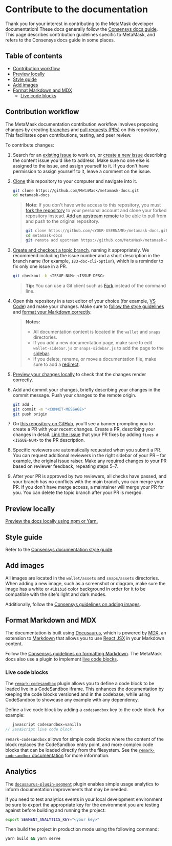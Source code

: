 # Contribute to the documentation

Thank you for your interest in contributing to the MetaMask developer documentation!
These docs generally follow the [Consensys docs guide](https://docs-template.consensys.net/).
This page describes contribution guidelines specific to MetaMask, and refers to the Consensys docs
guide in some places.

## Table of contents

- [Contribution workflow](#contribution-workflow)
- [Preview locally](#preview-locally)
- [Style guide](#style-guide)
- [Add images](#add-images)
- [Format Markdown and MDX](#format-markdown-and-mdx)
    - [Live code blocks](#live-code-blocks)

## Contribution workflow

The MetaMask documentation contribution workflow involves proposing changes by creating
[branches](https://docs.github.com/en/pull-requests/collaborating-with-pull-requests/proposing-changes-to-your-work-with-pull-requests/about-branches)
and
[pull requests (PRs)](https://docs.github.com/en/pull-requests/collaborating-with-pull-requests/proposing-changes-to-your-work-with-pull-requests/about-pull-requests)
on this repository.
This facilitates open contributions, testing, and peer review.

To contribute changes:

1. Search for an [existing issue](https://github.com/MetaMask/metamask-docs/issues) to work on, or
   [create a new issue](https://docs.github.com/en/issues/tracking-your-work-with-issues/creating-an-issue)
   describing the content issue you'd like to address.
   Make sure no one else is assigned to the issue, and assign yourself to it.
   If you don't have permission to assign yourself to it, leave a comment on the issue.

2. [Clone](https://docs.github.com/en/repositories/creating-and-managing-repositories/cloning-a-repository)
   this repository to your computer and navigate into it.

    ```bash
    git clone https://github.com/MetaMask/metamask-docs.git
    cd metamask-docs
    ```

   > **Note**: If you don't have write access to this repository, you must [fork the
   > repository](https://docs.github.com/en/get-started/quickstart/fork-a-repo#forking-a-repository)
   > to your personal account and clone your forked repository instead.
   > [Add an upstream remote](https://docs.github.com/en/get-started/quickstart/fork-a-repo#configuring-git-to-sync-your-fork-with-the-upstream-repository)
   > to be able to pull from and push to the original repository.
   >
   > ```bash
   > git clone https://github.com/<YOUR-USERNAME>/metamask-docs.git
   > cd metamask-docs
   > git remote add upstream https://github.com/MetaMask/metamask-docs.git
   > ```

3. [Create and checkout a topic branch](https://git-scm.com/book/en/v2/Git-Branching-Basic-Branching-and-Merging),
   naming it appropriately.
   We recommend including the issue number and a short description in the branch name (for example,
   `183-doc-cli-option`), which is a reminder to fix only one issue in a PR.

    ```bash
    git checkout -b <ISSUE-NUM>-<ISSUE-DESC>
    ```

   > **Tip:** You can use a Git client such as [Fork](https://fork.dev/) instead of the command line.

4. Open this repository in a text editor of your choice (for example,
   [VS Code](https://code.visualstudio.com/)) and make your changes.
   Make sure to [follow the style guidelines](https://docs-template.consensys.net/contribute/style-guide)
   and [format your Markdown correctly](https://docs-template.consensys.net/contribute/format-markdown).

   > **Notes:**
   > - All documentation content is located in the `wallet` and `snaps` directories.
   > - If you add a new documentation page, make sure to edit `wallet-sidebar.js` or
   >   `snaps-sidebar.js` to add the page to the
   >   [sidebar](https://docs-template.consensys.net/contribute/configure-docusaurus#sidebar).
   > - If you delete, rename, or move a documentation file, make sure to add a
   >   [redirect](https://docs-template.consensys.net/contribute/configure-docusaurus#redirects).

5. [Preview your changes locally](https://docs-template.consensys.net/contribute/preview) to check
   that the changes render correctly.

6. Add and commit your changes, briefly describing your changes in the commit message.
   Push your changes to the remote origin.

    ```bash
    git add .
    git commit -m "<COMMIT-MESSAGE>"
    git push origin
    ```

7. On [this repository on GitHub](https://github.com/MetaMask/metamask-docs), you’ll see a banner
   prompting you to create a PR with your recent changes.
   Create a PR, describing your changes in detail.
   [Link the issue](https://docs.github.com/en/issues/tracking-your-work-with-issues/linking-a-pull-request-to-an-issue)
   that your PR fixes by adding `fixes #<ISSUE-NUM>` to the PR description.

9. Specific reviewers are automatically requested when you submit a PR.
   You can request additional reviewers in the right sidebar of your PR – for example, the original
   issue raiser.
   Make any required changes to your PR based on reviewer feedback, repeating steps 5–7.

9. After your PR is approved by two reviewers, all checks have passed, and your branch has no
    conflicts with the main branch, you can merge your PR.
    If you don't have merge access, a maintainer will merge your PR for you.
    You can delete the topic branch after your PR is merged.

## Preview locally

[Preview the docs locally using npm or Yarn.](https://docs-template.consensys.net/contribute/preview)

## Style guide

Refer to the [Consensys documentation style guide](https://docs-template.consensys.net/contribute/style-guide).

## Add images

All images are located in the `wallet/assets` and `snaps/assets` directories.
When adding a new image, such as a screenshot or diagram, make sure the image has a white or
`#1b1b1d` color background in order for it to be compatible with the site's light and dark modes.

Additionally, follow the [Consensys guidelines on adding images](https://docs-template.consensys.net/contribute/add-images).

## Format Markdown and MDX

The documentation is built using [Docusaurus](https://docusaurus.io/), which is powered by
[MDX](https://mdxjs.com/), an extension to [Markdown](https://www.markdownguide.org/) that allows
you to use [React JSX](https://www.w3schools.com/react/react_jsx.asp) in your Markdown content.

Follow the [Consensys guidelines on formatting Markdown](https://docs-template.consensys.net/contribute/format-markdown).
The MetaMask docs also use a plugin to implement [live code blocks](#live-code-blocks).

### Live code blocks

The [`remark-codesandbox`](https://github.com/kevin940726/remark-codesandbox/) plugin allows you to
define a code block to be loaded live in a CodeSandbox iframe.
This enhances the documentation by keeping the code blocks versioned and in the codebase, while
using CodeSandbox to showcase any example with any dependency.

Define a live code block by adding a `codesandbox` key to the code block.
For example:

````jsx
   javascript codesandbox=vanilla
// JavaScript live code block

````

`remark-codesandbox` allows for simple code blocks where the content of the block replaces the
CodeSandbox entry point, and more complex code blocks that can be loaded directly from the
filesystem.
See the
[`remark-codesandbox` documentation](https://github.com/kevin940726/remark-codesandbox/#documentation)
for more information.

## Analytics

The [`docusaurus-plugin-segment`](https://github.com/xer0x/docusaurus-plugin-segment) plugin enables simple usage analytics to inform documentation improvements that may be needed.

If you need to test analytics events in your local development environment be sure to export the appropriate key for the environment you are testing against before building and running the project:

```bash
export SEGMENT_ANALYTICS_KEY="<your key>"
```
Then build the project in production mode using the following command:

```bash
yarn build && yarn serve
```